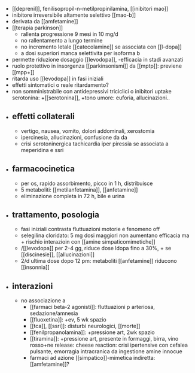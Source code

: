 - [[deprenil]], fenilisopropil-n-metilpropinilamina, [[inibitori mao]]
- inibitore irreversibile altamente selettivo [[mao-b]]
- derivata da [[amfetamine]]
- [[terapia parkinson]]
	- rallenta progressione 9 mesi in 10 mg/d
	- no rallentamento a lungo termine
	- no incremento letale [[catecolamine]] se associata con [[l-dopa]]
	- a dosi superiori manca selettivita per isoforma b
- permette riduzione dosaggio [[levodopa]], -efficacia in stadi avanzati
- ruolo protettivo in insorgenza [[parkinsonismi]] da [[mptp]]: previene [[mpp+]]
- ritarda uso [[levodopa]] in fasi iniziali
- effetti sintomatici o reale ritardamento?
- non somministrabile con antidepressivi triciclici o inibitori uptake serotonina: +[[serotonina]], +tono umore: euforia, allucinazioni..
- ## effetti collaterali
	- vertigo, nausea, vomito, dolori addominali, xerostomia
	- ipercinesia, allucinazioni, confusione da da
	- crisi serotoninergica tachicardia iper piressia se associata a meperidina e ssri
- ## farmacocinetica
	- per os, rapido assorbimento, picco in 1 h, distribuisce
	- 5 metaboliti: [[metilanfetamina]], [[anfetamine]]
	- eliminazione completa in 72 h, bile e urina
- ## trattamento, posologia
	- fasi iniziali contrasta fluttuazioni motorie e fenomeno off
	- selegilina cloridato: 5 mg dosi maggiori non aumentano efficacia ma + rischio interazioin con [[amine simpaticomimetiche]]
	- /[[levodopa]] per 2-4 gg, riduce dose ldopa fino a 30%, + se [[discinesie]], [[allucinazioni]]
	- 2/d ultima dose dopo 12 pm: metaboliti [[anfetamine]] riducono [[insonnia]]
- ## interazioni
	- no associazione a
		- [[farmaci beta-2 agonisti]]: fluttuazioni p arteriosa, sedazione/amnesia
		- [[fluoxetina]]: +ev, 5 wk spazio
		- [[tca]], [[ssri]]: disturbi neurologici, [[morte]]
		- [[fenilpropanolamina]]: +pressione art, 2wk spazio
		- [[tiramina]]: +pressione art, presente in formaggi, birra, vino rosso+ne release: cheese reaction: crisi ipertensive con cefalea pulsante, emorragia intracranica da ingestione amine innocue
		- farmaci ad azione [[simpatico]]-mimetica indiretta: [[amfetamine]]?